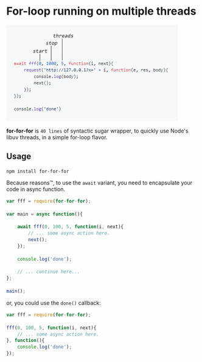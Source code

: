 # For-loop running on multiple threads

![image](https://raw.githubusercontent.com/accept-apply/for-for-for/assets/image.png)

**for-for-for** is `40 lines` of syntactic sugar wrapper, to quickly use Node's libuv threads, in a simple for-loop flavor.

## Usage
```
npm install for-for-for
```

Because reasons™, to use the `await` variant, you need to encapsulate your code in async function.

```javascript
var fff = require(for-for-for);

var main = async function(){

    await fff(0, 100, 5, function(i, next){
        // ... some async action here.
        next();
    });

    console.log('done');

    // ... continue here...
};

main();

```

or, you could use the `done()` callback:

```javascript
var fff = require(for-for-for);

fff(0, 100, 5, function(i, next){
    // ... some async action here.
}, function(){
    console.log('done');
});
```
